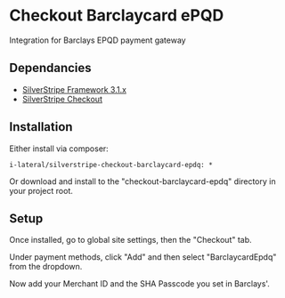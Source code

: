 # Checkout Barclaycard ePQD

Integration for Barclays EPQD payment gateway

## Dependancies

* [SilverStripe Framework 3.1.x](https://github.com/silverstripe/silverstripe-framework)
* [SilverStripe Checkout](https://github.com/i-lateral/silverstripe-checkout-sofort)

## Installation

Either install via composer:

    i-lateral/silverstripe-checkout-barclaycard-epdq: *
    
Or download and install to the "checkout-barclaycard-epdq" directory in
your project root.

## Setup

Once installed, go to global site settings, then the "Checkout" tab.

Under payment methods, click "Add" and then select "BarclaycardEpdq"
from the dropdown.

Now add your Merchant ID and the SHA Passcode you set in Barclays'.
